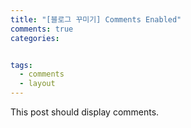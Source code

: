 ```yaml
---
title: "[블로그 꾸미기] Comments Enabled"
comments: true
categories: 


tags:
  - comments
  - layout
---
```


This post should display comments.